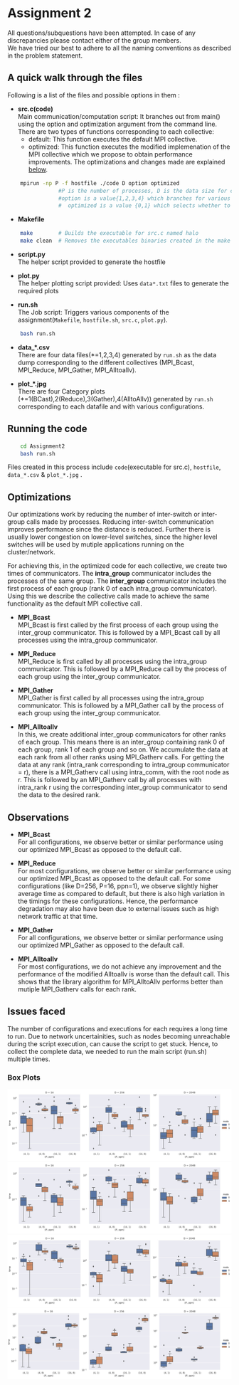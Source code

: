 # Assignment 2

All questions/subquestions have been attempted. In case of any discrepancies please contact either of the group members.<br>
We have tried our best to adhere to all the naming conventions as described in the problem statement.

## A quick walk through the files

Following is a list of the files and possible options in them :

* **src.c(code)** <br>
	Main communication/computation script: It branches out from main() using the option and optimization argument from the command line.<br>
	There are two types of functions corresponding to each collective:
	- default: This function executes the default MPI collective.
	- optimized: This function executes the modified implemenation of the MPI collective which we propose to obtain performance improvements. The optimizations and changes made are explained [below](#Optimizations).

```sh
	mpirun -np P -f hostfile ./code D option optimized   
                #P is the number of processes, D is the data size for communication
				#option is a value{1,2,3,4} which branches for various collectives covered.
                #  optimized is a value {0,1} which selects whether to run the default collective or the optimized version 
```

* **Makefile**

```sh
	make        # Builds the executable for src.c named halo
	make clean  # Removes the executables binaries created in the make process. 
```

*	**script.py**<br>
	The helper script provided to generate the hostfile

*	**plot.py**<br>
	The helper plotting script provided: Uses `data*.txt` files to generate the required plots

*	**run.sh**<br>
	The Job script: Triggers various components of the assignment(`Makefile`, `hostfile.sh`, `src.c`, `plot.py`). <br>

```sh
	bash run.sh
```

*	**data_\*.csv**<br>
	There are four data files(\*=1,2,3,4) generated by `run.sh` as the data dump corresponding to the different collectives (MPI_Bcast, MPI_Reduce, MPI_Gather, MPI_Alltoallv).

*	**plot_\*.jpg**<br>
	There are four Category plots (\*=1(BCast),2(Reduce),3(Gather),4(AlltoAllv)) generated by `run.sh` corresponding to each datafile and with various configurations.	

## Running the code


```sh
	cd Assignment2
	bash run.sh
```

Files created in this process include `code`(executable for src.c), `hostfile`, `data_*.csv` & `plot_*.jpg` .


## Optimizations
Our optimizations work by reducing the number of inter-switch or inter-group calls made by processes. Reducing inter-switch communication improves performance since the distance is reduced. Further there is usually lower congestion on lower-level switches, since the higher level switches will be used by mutiple applications running on the cluster/network.

For achieving this, in the optimized code for each collective, we create two times of communicators. The **intra_group** communicator includes the processes of the same group. The **inter_group** communicator includes the first process of each group (rank 0 of each intra_group communicator). Using this we describe the collective calls made to achieve the same functionality as the default MPI collective call.

* **MPI_Bcast** <br>
MPI_Bcast is first called by the first process of each group using the inter_group communicator. This is followed by a MPI_Bcast call by all processes using the intra_group communicator.

* **MPI_Reduce** <br>
MPI_Reduce is first called by all processes using the intra_group communicator. This is followed by a MPI_Reduce call by the process of each group using the inter_group communicator.

* **MPI_Gather** <br>
MPI_Gather is first called by all processes using the intra_group communicator. This is followed by a MPI_Gather call by the process of each group using the inter_group communicator.

* **MPI_Alltoallv** <br>
In this, we create additional inter_group communicators for other ranks of each group. This means there is an inter_group containing rank 0 of each group, rank 1 of each group and so on. We accumulate the data at each rank from all other ranks using MPI_Gatherv calls. For getting the data at any rank (intra_rank corresponding to intra_group communicator = r), there is a MPI_Gatherv call using intra_comm, with the root node as r. This is followed by an MPI_Gatherv call by all processes with intra_rank r using the corresponding inter_group communicator to send the data to the desired rank.

## Observations

* **MPI_Bcast** <br>
For all configurations, we observe better or similar performance using our optimized MPI_Bcast as opposed to the default call. 

* **MPI_Reduce** <br>
For most configurations, we observe better or similar performance using our optimized MPI_Bcast as opposed to the default call. For some configurations (like D=256, P=16, ppn=1), we observe slightly higher average time as compared to default, but there is also high variation in the timings for these configurations. Hence, the performance degradation may also have been due to external issues such as high network traffic at that time.

* **MPI_Gather** <br>
For all configurations, we observe better or similar performance using our optimized MPI_Gather as opposed to the default call.

* **MPI_Alltoallv** <br>
For most configurations, we do not achieve any improvement and the performance of the modified Alltoallv is worse than the default call. This shows that the library algorithm for MPI_AlltoAllv performs better than mutiple MPI_Gatherv calls for each rank. 

## Issues faced
The number of configurations and executions for each requires a long time to run. Due to network uncertainities, such as nodes becoming unreachable during the script execution, can cause the script to get stuck. Hence, to collect the complete data, we needed to run the main script (run.sh) multiple times.

### Box Plots

![MPI_BCast](plot_Bcast.jpg)
![MPI_Reduce](plot_Reduce.jpg)
![MPI_Gather](plot_Gather.jpg)
![MPI_AlltoAllv](plot_Alltoallv.jpg)
